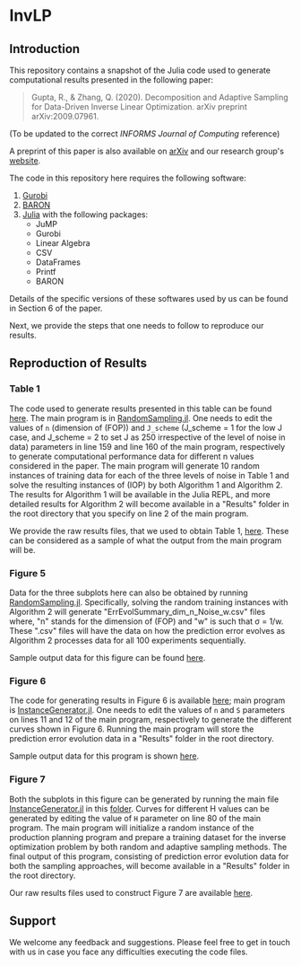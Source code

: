 # InvLP

## Introduction
This repository contains a snapshot of the Julia code used to generate computational results presented in the following paper:
> Gupta, R., & Zhang, Q. (2020). Decomposition and Adaptive Sampling for Data-Driven Inverse Linear Optimization. arXiv preprint arXiv:2009.07961.

(To be updated to the correct <em>INFORMS Journal of Computing</em> reference)

A preprint of this paper is also available on [arXiv](https://arxiv.org/abs/2009.07961) and our research group's [website](https://qizh.cems.umn.edu/publications/journal-articles).

The code in this repository here requires the following software:
1. [Gurobi](https://www.gurobi.com/)
2. [BARON](https://minlp.com/baron-solver)
3. [Julia](https://julialang.org/) with the following packages:
    - JuMP
    - Gurobi
    - Linear Algebra
    - CSV
    - DataFrames
    - Printf
    - BARON

Details of the specific versions of these softwares used by us can be found in Section 6 of the paper.

Next, we provide the steps that one needs to follow to reproduce our results.

## Reproduction of Results

### Table 1
The code used to generate results presented in this table can be found [here](https://github.com/ddolab/InvLP/tree/main/CaseStudy1_Customer_Preference_Learning/RandomSampling). The main program is in [RandomSampling.jl](https://github.com/ddolab/InvLP/blob/main/CaseStudy1_Customer_Preference_Learning/RandomSampling/RandomSampling.jl). One needs to edit the values of ``n`` (dimension of (FOP)) and ``J_scheme`` (J_scheme = 1 for the low J case, and J_scheme = 2 to set J as 250 irrespective of the level of noise in data) parameters in line 159 and line 160 of the main program, respectively to generate computational performance data for different n values considered in the paper. The main program will generate 10 random instances of training data for each of the three levels of noise in Table 1 and solve the resulting instances of (IOP) by both Algorithm 1 and Algorithm 2. The results for Algorithm 1 will be available in the Julia REPL, and more detailed results for Algorithm 2 will become available in a "Results" folder in the root directory that you specify on line 2 of the main program.

We provide the raw results files, that we used to obtain Table 1, [here](https://github.com/ddolab/InvLP/tree/main/CaseStudy1_Customer_Preference_Learning/Results/RandomSampling). These can be considered as a sample of what the output from the main program will be.

### Figure 5
Data for the three subplots here can also be obtained by running [RandomSampling.jl](https://github.com/ddolab/InvLP/blob/main/CaseStudy1_Customer_Preference_Learning/RandomSampling/RandomSampling.jl). Specifically, solving the random training instances with Algorithm 2 will generate "ErrEvolSummary_dim_n_Noise_w.csv" files where, "n" stands for the dimension of (FOP) and "w" is such that &sigma; = 1/w. These ".csv" files will have the data on how the prediction error evolves as Algorithm 2 processes data for all 100 experiments sequentially. 

Sample output data for this figure can be found [here](https://github.com/ddolab/InvLP/tree/main/CaseStudy1_Customer_Preference_Learning/Results/RandomSampling/Decomposition).

### Figure 6
The code for generating results in Figure 6 is available [here](https://github.com/ddolab/InvLP/tree/main/CaseStudy1_Customer_Preference_Learning/AdaptiveSampling); main program is [InstanceGenerator.jl](https://github.com/ddolab/InvLP/blob/main/CaseStudy1_Customer_Preference_Learning/AdaptiveSampling/InstanceGenerator.jl). One needs to edit the values of ``n`` and ``S`` parameters on lines 11 and 12 of the main program, respectively to generate the different curves shown in Figure 6. Running the main program will store the prediction error evolution data in a "Results" folder in the root directory. 

Sample output data for this program is shown [here](https://github.com/ddolab/InvLP/tree/main/CaseStudy1_Customer_Preference_Learning/Results/AdaptiveSampling). 

### Figure 7
Both the subplots in this figure can be generated by running the main file [InstanceGenerator.jl](https://github.com/ddolab/InvLP/blob/main/CaseStudy2_Production_Planning/InstanceGenerator.jl) in this [folder](https://github.com/ddolab/InvLP/tree/main/CaseStudy2_Production_Planning). Curves for different H values can be generated by editing the value of ``H`` parameter on line 80 of the main program. The main program will initialize a random instance of the production planning program and prepare a training dataset for the inverse optimization problem by both random and adaptive sampling methods. The final output of this program, consisting of prediction error evolution data for both the sampling approaches, will become available in a "Results" folder in the root directory. 

Our raw results files used to construct Figure 7 are available [here](https://github.com/ddolab/InvLP/tree/main/CaseStudy2_Production_Planning/Results).

## Support
We welcome any feedback and suggestions. Please feel free to get in touch with us in case you face any difficulties executing the code files.